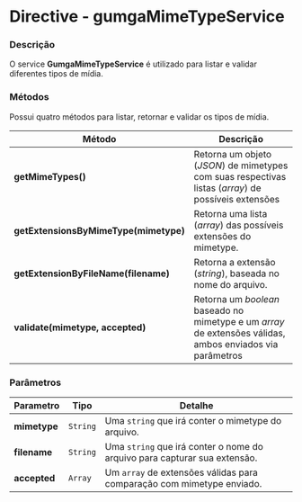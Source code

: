 # Directive - gumgaMimeTypeService

### Descrição
O service **GumgaMimeTypeService** é utilizado para listar e validar diferentes tipos de mídia.

### Métodos
Possui quatro métodos para listar, retornar e validar os tipos de mídia.

Método | Descrição
--- | ---
**getMimeTypes()** | Retorna um objeto (*JSON*) de mimetypes com suas respectivas listas (*array*) de possíveis extensões
**getExtensionsByMimeType(mimetype)** | Retorna uma lista (*array*) das possíveis extensões do mimetype.
**getExtensionByFileName(filename)** | Retorna a extensão (*string*), baseada no nome do arquivo.
**validate(mimetype, accepted)** | Retorna um *boolean* baseado no mimetype e um *array* de extensões válidas, ambos enviados via parâmetros

### Parâmetros
Parametro | Tipo | Detalhe
--- | --- | ---
**mimetype** | `String` | Uma `string` que irá conter o mimetype do arquivo.
**filename** | `String` | Uma `string` que irá conter o nome do arquivo para capturar sua extensão.
**accepted** | `Array` | Um `array` de extensões válidas para comparação com mimetype enviado.

